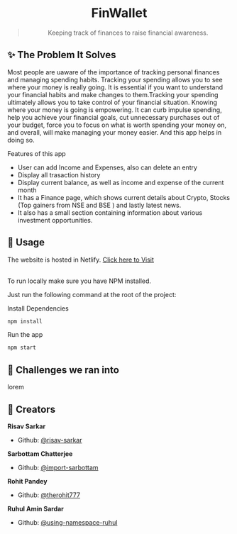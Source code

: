 <h1 align="center">FinWallet</h1>

> <p align="center">Keeping track of finances to raise financial awareness.<p>

## ✨ The Problem It Solves

Most people are uaware of the importance of tracking personal finances and managing spending habits. Tracking your spending allows you to see where your money is really going. It is essential if you want to understand your financial habits and make changes to them.Tracking your spending ultimately allows you to take control of your financial situation. Knowing where your money is going is empowering. It can curb impulse spending, help you achieve your financial goals, cut unnecessary purchases out of your budget, force you to focus on what is worth spending your money on, and overall, will make managing your money easier. And this app helps in doing so.

Features of this app

- User can add Income and Expenses, also can delete an entry
- Display all trasaction history
- Display current balance, as well as income and expense of the current month
- It has a Finance page, which shows current details about Crypto, Stocks (Top gainers from NSE and BSE ) and lastly latest news.
- It also has a small section containing information about various investment opportunities.

## 🚀 Usage

The website is hosted in Netlify. [Click here to Visit](https://finwallet.netlify.app/)

<br>
To run locally make sure you have NPM installed.

Just run the following command at the root of the project:

Install Dependencies

```sh
npm install
```

Run the app

```sh
npm start
```

## 🔨 Challenges we ran into

lorem

## 🧍 Creators

**Risav Sarkar**

- Github: [@risav-sarkar](https://github.com/risav-sarkar)

**Sarbottam Chatterjee**

- Github: [@import-sarbottam](https://github.com/import-sarbottam)

**Rohit Pandey**

- Github: [@therohit777](https://github.com/therohit777)

**Ruhul Amin Sardar**

- Github: [@using-namespace-ruhul](https://github.com/using-namespace-ruhul)
